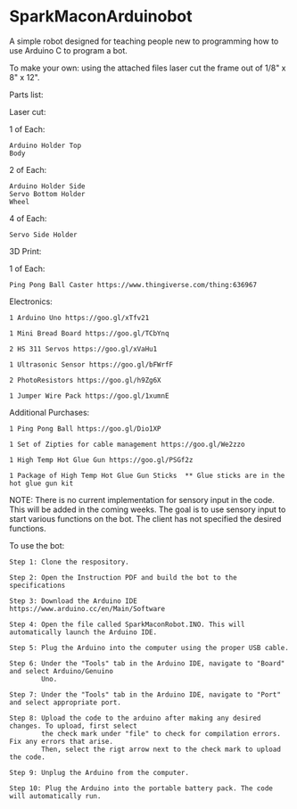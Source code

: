 # SparkMaconArduinobot
A simple robot designed for teaching people new to programming how to use Arduino C to program a bot.

To make your own: using the attached files laser cut the frame out of 1/8" x 8" x 12".

Parts list:

Laser cut:
  
  1 of Each:
  
    Arduino Holder Top    
    Body  
    
  2 of Each:
    
    Arduino Holder Side
    Servo Bottom Holder
    Wheel
    
  4 of Each:
    
    Servo Side Holder
 
 3D Print:
 
  1 of Each:
   
    Ping Pong Ball Caster https://www.thingiverse.com/thing:636967
 
 Electronics:
  
    1 Arduino Uno https://goo.gl/xTfv21
    
    1 Mini Bread Board https://goo.gl/TCbYnq
   
    2 HS 311 Servos https://goo.gl/xVaHu1
   
    1 Ultrasonic Sensor https://goo.gl/bFWrfF
   
    2 PhotoResistors https://goo.gl/h9Zg6X
   
    1 Jumper Wire Pack https://goo.gl/1xumnE
  
  Additional Purchases:
    
    1 Ping Pong Ball https://goo.gl/Dio1XP
    
    1 Set of Zipties for cable management https://goo.gl/We2zzo
    
    1 High Temp Hot Glue Gun https://goo.gl/PSGf2z
    
    1 Package of High Temp Hot Glue Gun Sticks  ** Glue sticks are in the hot glue gun kit
    
NOTE: There is no current implementation for sensory input in the code. This will be added in the coming weeks.
      The goal is to use sensory input to start various functions on the bot. The client has not specified
      the desired functions. 
      
      
To use the bot:

    Step 1: Clone the respository. 
    
    Step 2: Open the Instruction PDF and build the bot to the specifications
    
    Step 3: Download the Arduino IDE https://www.arduino.cc/en/Main/Software
    
    Step 4: Open the file called SparkMaconRobot.INO. This will automatically launch the Arduino IDE.
    
    Step 5: Plug the Arduino into the computer using the proper USB cable.
    
    Step 6: Under the "Tools" tab in the Arduino IDE, navigate to "Board" and select Arduino/Genuino 
            Uno.
    
    Step 7: Under the "Tools" tab in the Arduino IDE, navigate to "Port" and select appropriate port.
    
    Step 8: Upload the code to the arduino after making any desired changes. To upload, first select 
            the check mark under "file" to check for compilation errors. Fix any errors that arise. 
            Then, select the rigt arrow next to the check mark to upload the code.
            
    Step 9: Unplug the Arduino from the computer.
    
    Step 10: Plug the Arduino into the portable battery pack. The code will automatically run. 
